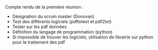 Compte rendu de la première réunion :
 - Désignation du scrum master (Donovan)
 - Test des différents logiciels (pdftotext et pdf2txt)
 - Tester sur les pdf données
 - Définition du langage de programmation (python)
 - Si impossible de trouver les logiciels, utilisation de librairie sur python pour le traitement des pdf